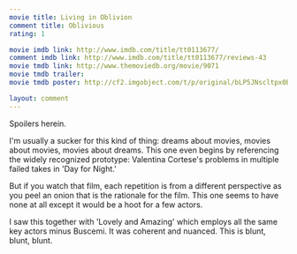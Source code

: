 ```yaml
---
movie title: Living in Oblivion
comment title: Oblivious
rating: 1

movie imdb link: http://www.imdb.com/title/tt0113677/
comment imdb link: http://www.imdb.com/title/tt0113677/reviews-43
movie tmdb link: http://www.themoviedb.org/movie/9071
movie tmdb trailer: 
movie tmdb poster: http://cf2.imgobject.com/t/p/original/bLP5JNscltpx0B0CJU3zaLIYaB0.jpg

layout: comment
---
```


Spoilers herein.

I'm usually a sucker for this kind of thing: dreams about movies, movies about movies,  movies about dreams. This one even begins by referencing the widely recognized  prototype: Valentina Cortese's problems in multiple failed takes in 'Day for Night.'

But if you watch that film, each repetition is from a different perspective as you peel an  onion that is the rationale for the film. This one seems to have none at all except it  would be a hoot for a few actors.

I saw this together with 'Lovely and Amazing' which employs all the same key actors  minus Buscemi. It was coherent and nuanced. This is blunt, blunt, blunt.